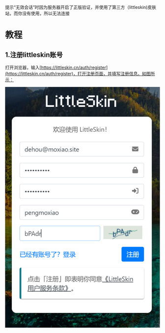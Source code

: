 提示“无效会话”时因为服务器开启了正版验证，并使用了第三方（littleskin)皮肤站，而你没有使用，所以无法连接

# 教程

## 1.注册littleskin账号

打开浏览器，输入[https://littleskin.cn/auth/register](https://littleskin.cn/auth/register)，打开注册页面，并填写注册信息。如图所示：

![](1.png ":size=50%")